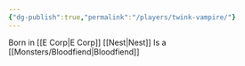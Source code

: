 ```yaml
---
{"dg-publish":true,"permalink":"/players/twink-vampire/"}
---
```


Born in [[E Corp\|E Corp]] [[Nest\|Nest]]
Is a [[Monsters/Bloodfiend\|Bloodfiend]]